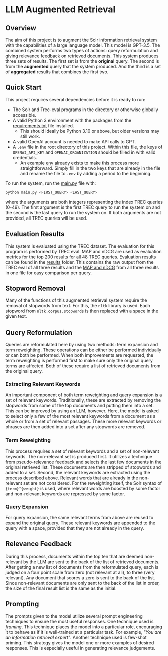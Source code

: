 # LLM Augmented Retrieval

## Overview

The aim of this project is to augment the Solr information retrieval system with the capabilities of a large language model.  This model is GPT-3.5.  The combined system performs two types of actions: query reformulation and giving relevance feedback on retrieved documents.  This system produces three sets of results.  The first set is from the **original** query.  The second is from the **augmented** query that the system produced.  And the third is a set of **aggregated** results that combines the first two.

## Quick Start

This project requires several dependencies before it is ready to run:

* The Solr and Trec-eval programs in the directory or otherwise globally accessible.
* A valid Python 3 environment with the packages from the [requirements.txt](requirements.txt) file installed.
  * This should ideally be Python 3.10 or above, but older versions may still work.
* A valid OpenAI account is needed to make API calls to GPT.
* A `.env` file in the root directory of this project.  Within this file, the keys of `OPENAI_API_KEY` and `OPENAI_ORGANIZATION` should be filled in with valid credentials.
  * An example [env](env) already exists to make this process more straightforward.  Simply fill in the two keys that are already in the file and rename the file to `.env` by adding a period to the beginning.

To run the system, run the [main.py](main.py) file with:

```bash
python main.py <FIRST_QUERY> <LAST_QUERY>
```

where the arguments are both integers representing the index TREC queries (0-49).  The first argument is the first TREC query to run the system on and the second is the last query to run the system on.  If both arguments are not provided, all TREC queries will be used.

## Evaluation Results

This system is evaluated using the TREC dataset.  The evaluation for this program is performed by TREC eval.  MAP and nDCG are used as evaluation metrics for the top 200 results for all 48 TREC queries.  Evaluation results can be found in the [results](results) folder.  This contains the raw output from the TREC eval of all three results and the [MAP and nDCG](results/full_trec_results.txt) from all three results in one file for easy comparison per query.

## Stopword Removal

Many of the functions of this augmented retrieval system require the removal of stopwords from text.  For this, the `nltk` library is used.  Each stopword from `nltk.corpus.stopwords` is then replaced with a space in the given text.

## Query Reformulation

Queries are reformulated here by using two methods: term expansion and term reweighting.  These operations can be either be performed individually or can both be performed.  When both improvements are requested, the term reweighting is performed first to make sure only the original query terms are affected.  Both of these require a list of retrieved documents from the original query.

### Extracting Relevant Keywords

An important component of both term reweighting and query expansion is a set of relevant keywords.  Traditionally, these are extracted by removing the stopwords from some of the top documents and putting them into a set.  This can be improved by using an LLM, however.  Here, the model is asked to select only a few of the most relevant keywords from a document as a whole or from a set of relevant passages.  These more relevant keywords or phrases are then added into a set after any stopwords are removed.

### Term Reweighting

This process requires a set of relevant keywords and a set of non-relevant keywords.  The non-relevant set is produced first.  It utilizes a technique from pseudo-relevance feedback and selects the last few documents in the original retrieved list.  These documents are then stripped of stopwords and added to a set.  Second, the relevant keywords are extracted using the process described above.  Relevant words that are already in the non-relevant set are not considered.  For the reweighting itself, the Solr syntax of `{term}^{weight}` is used, where relevant words are boosted by some factor and non-relevant keywords are repressed by some factor.

### Query Expansion

For query expansion, the same relevant terms from above are reused to expand the original query.  These relevant keywords are appended to the query with a space, provided that they are not already in the query.

## Relevance Feedback

During this process, documents within the top ten that are deemed non-relevant by the LLM are sent to the back of the list of retrieved documents.  After getting a new list of documents from the reformulated query, each is judged on a four point scale from zero (not relevant at all), to three (very relevant).  Any document that scores a zero is sent to the back of the list.  Since non-relevant documents are only sent to the back of the list in order, the size of the final result list is the same as the initial.

## Prompting

The prompts given to the model utilize several prompt engineering techniques to ensure the most useful responses.  One technique used is *framing*.  This technique places the model into a particular role, encouraging it to behave as if it is well-trained at a particular task.  For example, *"You are an information retrieval expert"*.  Another technique used is few-shot priming.  This strategy gives the model one or more examples of desired responses.  This is especially useful in generating relevance judgements.